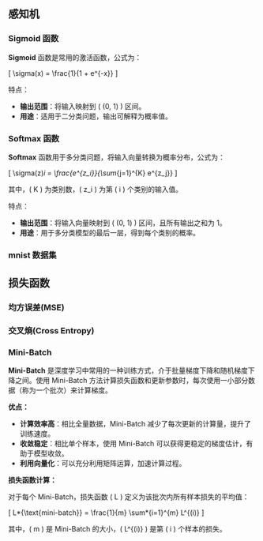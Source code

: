 ## 感知机

### Sigmoid 函数

**Sigmoid** 函数是常用的激活函数，公式为：

\[
\sigma(x) = \frac{1}{1 + e^{-x}}
\]

特点：

- **输出范围**：将输入映射到 \( (0, 1) \) 区间。
- **用途**：适用于二分类问题，输出可解释为概率值。

### Softmax 函数

**Softmax** 函数用于多分类问题，将输入向量转换为概率分布，公式为：

\[
\sigma(z)_i = \frac{e^{z_i}}{\sum_{j=1}^{K} e^{z_j}}
\]

其中，\( K \) 为类别数，\( z_i \) 为第 \( i \) 个类别的输入值。

特点：

- **输出范围**：将输入向量映射到 \( (0, 1) \) 区间，且所有输出之和为 1。
- **用途**：用于多分类模型的最后一层，得到每个类别的概率。

### mnist 数据集

## 损失函数

### 均方误差(MSE)

### 交叉熵(Cross Entropy)

### Mini-Batch

**Mini-Batch** 是深度学习中常用的一种训练方式，介于批量梯度下降和随机梯度下降之间。使用 Mini-Batch 方法计算损失函数和更新参数时，每次使用一小部分数据（称为一个批次）来计算梯度。

**优点：**

- **计算效率高**：相比全量数据，Mini-Batch 减少了每次更新的计算量，提升了训练速度。
- **收敛稳定**：相比单个样本，使用 Mini-Batch 可以获得更稳定的梯度估计，有助于模型收敛。
- **利用向量化**：可以充分利用矩阵运算，加速计算过程。

**损失函数计算：**

对于每个 Mini-Batch，损失函数 \( L \) 定义为该批次内所有样本损失的平均值：

\[
L*{\text{mini-batch}} = \frac{1}{m} \sum*{i=1}^{m} L^{(i)}
\]

其中，\( m \) 是 Mini-Batch 的大小，\( L^{(i)} \) 是第 \( i \) 个样本的损失。
